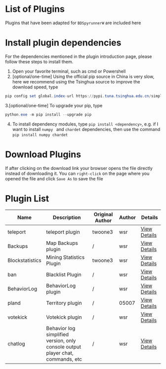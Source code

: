 # List of Plugins

Plugins that have been adapted for `BDSpyrunnerW` are included here

# Install plugin dependencies

For the dependencies mentioned in the plugin introduction page, please follow these steps to install them.

1. Open your favorite terminal, such as cmd or Powershell
2. [optional/one-time] Using the official pip source in China is very slow, here we recommend using the Tsinghua source to improve the download speed, type

```powershell
pip config set global.index-url https://pypi.tuna.tsinghua.edu.cn/simple
```

3.[optional/one-time] To upgrade your pip, type

```powershell
python.exe -m pip install --upgrade pip
```

4. To install dependency modules, type `pip install <dependency>`, e.g. if I want to install `numpy ` and `chardet` dependencies, then use the command `pip install numpy chardet`

# Download Plugins

If after clicking on the download link your browser opens the file directly instead of downloading it. You can `right-click` on the page where you opened the file and click `Save As` to save the file

# Plugin List

| Name            | Description                                                                     | Original Author | Author | Details                             |
| --------------- | ------------------------------------------------------------------------------- | --------------- | ------ | ----------------------------------- |
| teleport        | teleport plugin                                                                 | twoone3         | wsr    | [View Details](teleport.md "here")        |
| Backups         | Map Backups plugin                                                              | /               | wsr    | [View Details](backups.md "here")         |
| Blockstatistics | Mining Statistics Plugin                                                        | twoone3         | wsr    | [View Details](Blockstatistics.md "here") |
| ban             | Blacklist Plugin                                                                | /               | wsr    | [View Details](ban.md "here")             |
| BehaviorLog     | BehaviorLog plugin                                                              | /               | wsr    | [View Details](BehaviorLog.md "here")     |
| pland           | Territory plugin                                                                | /               | 05007  | [View Details](pland.md "here")           |
| votekick        | Votekick plugin                                                                 | /               | wsr    | [View Details](votekick.md "here")        |
| chatlog         | Behavior log simplified version, only console output player chat, commands, etc | /               | wsr    | [View Details](chatlog.md "here")         |
